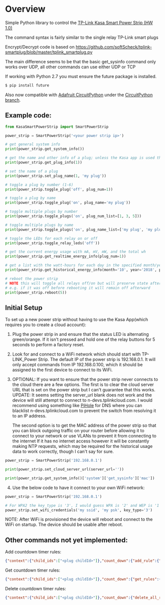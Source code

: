# Overview

Simple Python library to control the [TP-Link Kasa Smart Power Strip (HW 1.0)](https://www.amazon.com/Smart-Wi-Fi-Power-Strip-TP-Link/dp/B07G95FFN3/)

The command syntax is fairly similar to the single relay TP-Link smart plugs 

Encrypt/Decrypt code is based on https://github.com/softScheck/tplink-smartplug/blob/master/tplink_smartplug.py

The main difference seems to be that the basic get_sysinfo command only works over UDP, all other commands
can use either UDP or TCP

If working with Python 2.7 you must ensure the future package is installed.

```bash
$ pip install future
```

Also now compatible with [Adafruit CircuitPython](https://circuitpython.org/) under the [CircuitPython branch](https://github.com/p-doyle/Python-KasaSmartPowerStrip/tree/CircuitPython).

## Example code:

```python
from KasaSmartPowerStrip import SmartPowerStrip

power_strip = SmartPowerStrip('<your power strip ip>')

# get general system info
print(power_strip.get_system_info())

# get the name and other info of a plug; unless the Kasa app is used the plugs won't have a name by default
print(power_strip.get_plug_info(1))

# set the name of a plug
print(power_strip.set_plug_name(1, 'my plug'))

# toggle a plug by number (1-6)
print(power_strip.toggle_plug('off', plug_num=1))

# toggle a plug by name
print(power_strip.toggle_plug('on', plug_name='my plug'))

# toggle multiple plugs by number
print(power_strip.toggle_plugs('on', plug_num_list=[1, 3, 5]))

# toggle multiple plugs by name
print(power_strip.toggle_plugs('on', plug_name_list=['my plug', 'my plug 2']))

# toggle the LEDs for each relay on or off
print(power_strip.toggle_relay_leds('off'))

# get the current energy usage with mA, mV, mW, and the total wh
print(power_strip.get_realtime_energy_info(plug_num=1))

# get a list with the watt-hours for each day in the specified month/year
print(power_strip.get_historical_energy_info(month='10', year='2018', plug_num=1))

# reboot the power strip
# NOTE this will toggle all relays off/on but will preserve state after rebooting
# e.g. if it was off before rebooting it will remain off afterward
print(power_strip.reboot(5))
```

## Initial Setup
To set up a new power strip without having to use the Kasa App(which requires you to create a cloud account):
1. Plug the power strip in and ensure that the status LED is alternating green/orange.  If it isn't pressed and
    hold one of the relay buttons for 5 seconds to perform a factory reset.
2. Look for and connect to a WiFi network which should start with TP-LINK_Power Strip.
    The default IP of the power strip is 192.168.0.1.  It will only accept commands from IP 192.168.0.100, which
    it should be assigned to the first device to connect to its WiFi.
3. OPTIONAL: If you want to ensure that the power strip never connects to the cloud there are a few options.
    The first is to clear the cloud server URL that is set on the power strip but I can't guarantee that this works.
    UPDATE: It seems setting the server_url blank does not work and the device will still attempt to connect to n-devs.tplinkcloud.com. I would recommend using something like [PiHole](https://github.com/pi-hole/pi-hole) for DNS where you can blacklist n-devs.tplinkcloud.com to prevent the switch from resolving it to an IP address.
   
    The second option is to get the MAC address of the power strip so that you can block outgoing traffic on your 
    router before allowing it to connect to your network or use VLANs to prevent it from connecting to the internet
    If it has no internet access however it will be constantly making NTP requests, which may be required for the historical usage data to work correctly, though I can't say for sure. 

```python
power_strip = SmartPowerStrip('192.168.0.1')

print(power_strip.set_cloud_server_url(server_url=''))

print(power_strip.get_system_info()['system']['get_sysinfo']['mac'])
```

4. Use the below code to have it connect to your own WiFi network:

```python
power_strip = SmartPowerStrip('192.168.0.1')

# For WPA2 the key_type is '3', I would guess WPA is '2' and WEP is '1' but I have not tested this
power_strip.set_wifi_credentials('my ssid', 'my psk', key_type='3')
```

NOTE: After WiFi is provisioned the device will reboot and connect to the WiFi on startup. The device should be usable after reboot.
## Other commands not yet implemented:

Add countdown timer rules:
```json
{"context":{"child_ids":["<plug childId>"]},"count_down":{"add_rule":{"act":1,"delay":1800,"enable":1,"name":"add timer"}}}
```

Get countdown timer rules:
```json
{"context":{"child_ids":["<plug childId>"]},"count_down":{"get_rules":{}}}
```

Delete countdown timer rules:
```json
{"context":{"child_ids":["<plug childId>"]},"count_down":{"delete_all_rules":{}}}
```

